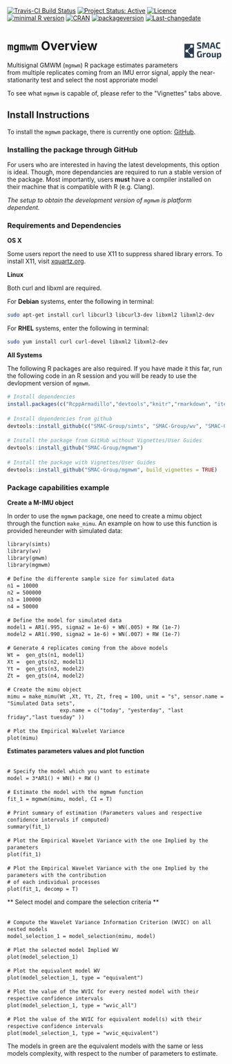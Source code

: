 
<!-- README.md is generated from README.Rmd. Please edit that file -->
[![Travis-CI Build Status](https://travis-ci.org/SMAC-Group/classimu.svg?branch=master)](https://travis-ci.org/SMAC-Group/classimu) [![Project Status: Active](http://www.repostatus.org/badges/latest/active.svg)](http://www.repostatus.org/#active) [![Licence](https://img.shields.io/badge/licence-CC%20BY--NC--SA%204.0-blue.svg)](https://www.gnu.org/licenses/gpl-3.0.en.html) [![minimal R version](https://img.shields.io/badge/R%3E%3D-3.4.0-6666ff.svg)](https://cran.r-project.org/) [![CRAN](http://www.r-pkg.org/badges/version/classimu)](https://cran.r-project.org/package=classimu) [![packageversion](https://img.shields.io/badge/Package%20version-0.1.0-orange.svg?style=flat-square)](commits/develop) [![Last-changedate](https://img.shields.io/badge/last%20change-2018--01--15-yellowgreen.svg)](/commits/master)

`mgmwm` Overview <a href="https://smac-group.com/"><img src="man/figures/logo.png" align="right" style="width: 20%; height: 20%"/></a>
=========================================================================================================================================

Multisignal GMWM (`mgmwm`) R package estimates parameters from multiple replicates coming from an IMU error signal, apply the near-stationarity test and select the nost approriate model 


To see what `mgmwm` is capable of, please refer to the "Vignettes" tabs above.

Install Instructions
--------------------

To install the `mgmwm` package, there is currently one option: [GitHub](https://github.com/SMAC-Group/classimu/).

### Installing the package through GitHub

For users who are interested in having the latest developments, this option is ideal. Though, more dependancies are required to run a stable version of the package. Most importantly, users **must** have a compiler installed on their machine that is compatible with R (e.g. Clang).

*The setup to obtain the development version of `mgmwm` is platform dependent.*

### Requirements and Dependencies

**OS X**

Some users report the need to use X11 to suppress shared library errors. To install X11, visit [xquartz.org](http://www.xquartz.org/).

**Linux**

Both curl and libxml are required.

For **Debian** systems, enter the following in terminal:

``` bash
sudo apt-get install curl libcurl3 libcurl3-dev libxml2 libxml2-dev
```

For **RHEL** systems, enter the following in terminal:

``` bash
sudo yum install curl curl-devel libxml2 libxml2-dev
```

**All Systems**

The following R packages are also required. If you have made it this far, run the following code in an R session and you will be ready to use the devlopment version of `mgmwm`.

``` r
# Install dependencies
install.packages(c("RcppArmadillo","devtools","knitr","rmarkdown", "iterpc", "progress"))

# Install dependencies from github
devtools::install_github(c("SMAC-Group/simts", "SMAC-Group/wv", "SMAC-Group/gmwm"))

# Install the package from GitHub without Vignettes/User Guides
devtools::install_github("SMAC-Group/mgmwm")

# Install the package with Vignettes/User Guides 
devtools::install_github("SMAC-Group/mgmwm", build_vignettes = TRUE)
```
### Package capabilities example

**Create a M-IMU object**

In order to use the `mgmwm` package, one need to create a mimu object through the function `make_mimu`. An example on how to use this function is provided hereunder with simulated data:

```{r, eval = T, warning = F, message = F, fig.width = 8, fig.height = 6}
library(simts)
library(wv)
library(gmwm)
library(mgmwm)

# Define the differente sample size for simulated data
n1 = 10000
n2 = 500000
n3 = 100000
n4 = 50000

# Define the model for simulated data
model1 = AR1(.995, sigma2 = 1e-6) + WN(.005) + RW (1e-7)
model2 = AR1(.990, sigma2 = 1e-6) + WN(.007) + RW (1e-7)

# Generate 4 replicates coming from the above models
Wt =  gen_gts(n1, model1)
Xt =  gen_gts(n2, model1)
Yt =  gen_gts(n3, model2)
Zt =  gen_gts(n4, model2)

# Create the mimu object
mimu = make_mimu(Wt ,Xt, Yt, Zt, freq = 100, unit = "s", sensor.name = "Simulated Data sets", 
                 exp.name = c("today", "yesterday", "last friday","last tuesday" ))

# Plot the Empirical Walvelet Variance
plot(mimu)

```
**Estimates parameters values and plot function**

```{r, eval = T, warning = F, message = F, fig.width = 8, fig.height = 8}

# Specify the model which you want to estimate
model = 3*AR1() + WN() + RW ()

# Estimate the model with the mgmwm function
fit_1 = mgmwm(mimu, model, CI = T)

# Print summary of estimation (Parameters values and respective confidence intervals if computed)
summary(fit_1)

# Plot the Empirical Wavelet Variance with the one Implied by the parameters
plot(fit_1)

# Plot the Empirical Wavelet Variance with the one Implied by the parameters with the contribution 
# of each individual processes
plot(fit_1, decomp = T)

```

** Select model and compare the selection criteria **

```{r, eval = T, warning = F, message = F, fig.width = 8, fig.height = 8}

# Compute the Wavelet Variance Information Criterion (WVIC) on all nested models
model_selection_1 = model_selection(mimu, model)

# Plot the selected model Implied WV
plot(model_selection_1)

# Plot the equivalent model WV
plot(model_selection_1, type = "equivalent")

# Plot the value of the WVIC for every nested model with their respective confidence intervals
plot(model_selection_1, type = "wvic_all")

# Plot the value of the WVIC for equivalent model(s) with their respective confidence intervals
plot(model_selection_1, type = "wvic_equivalent")

```

The models in green are the equivalent models with the same or less models complexity, with respect to the number of parameters to estimate.
